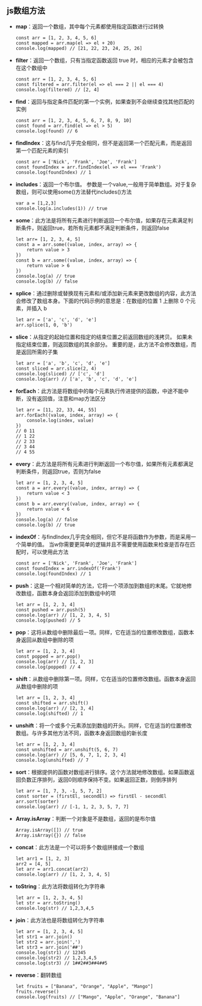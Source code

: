 ## js数组方法

* **map**：返回一个数组，其中每个元素都使用指定函数进行过转换
  ```
  const arr = [1, 2, 3, 4, 5, 6]
  const mapped = arr.map(el => el + 20)
  console.log(mapped) // [21, 22, 23, 24, 25, 26]
  ```
* **filter**：返回一个数组，只有当指定函数返回 true 时，相应的元素才会被包含在这个数组中
  ```
  const arr = [1, 2, 3, 4, 5, 6]
  const filtered = arr.filter(el => el === 2 || el === 4)
  console.log(filtered) // [2, 4]
  ```
* **find**：返回与指定条件匹配的第一个实例，如果查到不会继续查找其他匹配的实例
  ```
  const arr = [1, 2, 3, 4, 5, 6, 7, 8, 9, 10]
  const found = arr.find(el => el > 5)
  console.log(found) // 6
  ```
* **findIndex**：这与find几乎完全相同，但不是返回第一个匹配元素，而是返回第一个匹配元素的索引
  ```
  const arr = ['Nick', 'Frank', 'Joe', 'Frank']
  const foundIndex = arr.findIndex(el => el === 'Frank')
  console.log(foundIndex) // 1
  ```
* **includes**：返回一个布尔值。 参数是一个value,一般用于简单数组。对于复杂数组，则可以使用some()方法替代includes()方法
  ```
  var a = [1,2,3]
  console.log(a.includes(1)) // true
  ```
* **some**：此方法是将所有元素进行判断返回一个布尔值，如果存在元素满足判断条件，则返回true，若所有元素都不满足判断条件，则返回false
  ```
  let arr= [1, 2, 3, 4, 5]
  const a = arr.some((value, index, array) => {
      return value > 3
  })
  const b = arr.some((value, index, array) => {
      return value > 6
  })
  console.log(a) // true
  console.log(b) // false
  ```
* **splice**：通过删除或替换现有元素和/或添加新元素来更改数组的内容，此方法会修改了数组本身。下面的代码示例的意思是：在数组的位置 1 上删除 0 个元素，并插入 b
  ```
  let arr = ['a', 'c', 'd', 'e']
  arr.splice(1, 0, 'b')
  ```
* **slice**：从指定的起始位置和指定的结束位置之前返回数组的浅拷贝。 如果未指定结束位置，则返回数组的其余部分。 重要的是，此方法不会修改数组，而是返回所需的子集
  ```
  let arr = ['a', 'b', 'c', 'd', 'e']
  const sliced = arr.slice(2, 4)
  console.log(sliced) // ['c', 'd']
  console.log(arr) // ['a', 'b', 'c', 'd', 'e']
  ```
* **forEach**：此方法是将数组中的每个元素执行传进提供的函数，中途不能中断，没有返回值，注意和map方法区分
  ```
  let arr = [11, 22, 33, 44, 55]
  arr.forEach((value, index, array) => {
      console.log(index, value)
  })
  // 0 11
  // 1 22
  // 2 33
  // 3 44
  // 4 55
  ```
* **every**：此方法是将所有元素进行判断返回一个布尔值，如果所有元素都满足判断条件，则返回true，否则为false
  ```
  let arr = [1, 2, 3, 4, 5]
  const a = arr.every((value, index, array) => {
      return value < 3
  })
  const b = arr.every((value, index, array) => {
      return value < 6
  })
  console.log(a) // false
  console.log(b) // true
  ```
* **indexOf**：与findIndex几乎完全相同，但它不是将函数作为参数，而是采用一个简单的值。 当w你需要更简单的逻辑并且不需要使用函数来检查是否存在匹配时，可以使用此方法
  ```
  const arr = ['Nick', 'Frank', 'Joe', 'Frank']
  const foundIndex = arr.indexOf('Frank')
  console.log(foundIndex) // 1
  ```
* **push**：这是一个相对简单的方法，它将一个项添加到数组的末尾。它就地修改数组，函数本身会返回添加到数组中的项
  ```
  let arr = [1, 2, 3, 4]
  const pushed = arr.push(5)
  console.log(arr) // [1, 2, 3, 4, 5]
  console.log(pushed) // 5
  ```
* **pop**：这将从数组中删除最后一项。同样，它在适当的位置修改数组，函数本身返回从数组中删除的项
  ```
  let arr = [1, 2, 3, 4]
  const popped = arr.pop()
  console.log(arr) // [1, 2, 3]
  console.log(popped) // 4
  ```
* **shift**：从数组中删除第一项。同样，它在适当的位置修改数组。函数本身返回从数组中删除的项
  ```
  let arr = [1, 2, 3, 4]
  const shifted = arr.shift()
  console.log(arr) // [2, 3, 4]
  console.log(shifted) // 1
  ```
* **unshift**：将一个或多个元素添加到数组的开头。同样，它在适当的位置修改数组。与许多其他方法不同，函数本身返回数组的新长度
  ```
  let arr = [1, 2, 3, 4]
  const unshifted = arr.unshift(5, 6, 7)
  console.log(arr) // [5, 6, 7, 1, 2, 3, 4]
  console.log(unshifted) // 7
  ```
* **sort**：根据提供的函数对数组进行排序。这个方法就地修改数组。如果函数返回负数正序排列，返回0则顺序保持不变。如果返回正数，则倒序排列
  ```
  let arr = [1, 7, 3, -1, 5, 7, 2]
  const sorter = (firstEl, secondEl) => firstEl - secondEl
  arr.sort(sorter)
  console.log(arr) // [-1, 1, 2, 3, 5, 7, 7]
  ```
* **Array.isArray**：判断一个对象是不是数组，返回的是布尔值
  ```
  Array.isArray([]) // true
  Array.isArray({}) // false
  ```
* **concat**：此方法是一个可以将多个数组拼接成一个数组
  ```
  let arr1 = [1, 2, 3]
  arr2 = [4, 5]
  let arr = arr1.concat(arr2)
  console.log(arr) // [1, 2, 3, 4, 5]
  ```
* **toString**：此方法将数组转化为字符串
  ```
  let arr = [1, 2, 3, 4, 5]
  let str = arr.toString()
  console.log(str) // 1,2,3,4,5
  ```
* **join**：此方法也是将数组转化为字符串
  ```
  let arr = [1, 2, 3, 4, 5]
  let str1 = arr.join()
  let str2 = arr.join(',')
  let str3 = arr.join('##')
  console.log(str1) // 12345
  console.log(str2) // 1,2,3,4,5
  console.log(str3) // 1##2##3##4##5
  ```
* **reverse**：翻转数组
  ```
  let fruits = ["Banana", "Orange", "Apple", "Mango"]
  fruits.reverse()
  console.log(fruits) // ["Mango", "Apple", "Orange", "Banana"]
  ```
